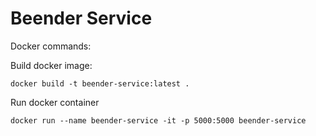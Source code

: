 # Beender Service

Docker commands:

Build docker image:
```
docker build -t beender-service:latest .
```

Run docker container
```
docker run --name beender-service -it -p 5000:5000 beender-service
```